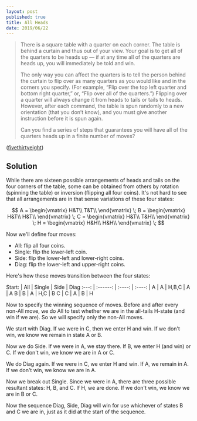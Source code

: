 ```yaml
---
layout: post
published: true
title: All Heads
date: 2019/06/22
---
```


>There is a square table with a quarter on each corner. The table is behind a curtain and thus out of your view. Your goal is to get all of the quarters to be heads up — if at any time all of the quarters are heads up, you will immediately be told and win.
>
>The only way you can affect the quarters is to tell the person behind the curtain to flip over as many quarters as you would like and in the corners you specify. (For example, “Flip over the top left quarter and bottom right quarter,” or, “Flip over all of the quarters.”) Flipping over a quarter will always change it from heads to tails or tails to heads. However, after each command, the table is spun randomly to a new orientation (that you don’t know), and you must give another instruction before it is spun again.
>
>Can you find a series of steps that guarantees you will have all of the quarters heads up in a finite number of moves?

<!--more-->

([fivethirtyeight](https://fivethirtyeight.com/features/i-would-walk-500-miles-and-i-would-riddle-500-more/))


## Solution

While there are sixteen possible arrangements of heads and tails on the four corners of the table, some can be obtained from others by rotation (spinning the table) or inversion (flipping all four coins).  It's not hard to see that all arrangements are in that sense variations of these four states:

$$ A = \begin{vmatrix}
H&T\\
T&T\\
\end{vmatrix} 
\;
B = \begin{vmatrix}
H&T\\
H&T\\
\end{vmatrix} 
\;
C = \begin{vmatrix}
H&T\\
T&H\\
\end{vmatrix} 
\;
H = \begin{vmatrix}
H&H\\
H&H\\
\end{vmatrix} 
\;
$$

Now we'll define four moves:
 - All: flip all four coins.
 - Single: flip the lower-left coin.
 - Side: flip the lower-left and lower-right coins.
 - Diag: flip the lower-left and upper-right coins.

Here's how these moves transition between the four states:


 Start: | All | Single | Side | Diag
 :---: | :------: | :----: | :----: |
 A | A | H,B,C | A | A 
 B | B | A | H,C | B 
 C | C | A | B | H 

Now to specify the winning sequence of moves. Before and after every non-All move, we do All to test whether we are in the all-tails H-state (and win if we are). So we will specify only the non-All moves.

We start with Diag. If we were in C, then we enter H and win. If we don't win, we know we remain in state A or B.

Now we do Side. If we were in A, we stay there. If B, we enter H (and win) or C. If we don't win, we know we are in A or C.

We do Diag again.  If we were in C, we enter H and win.  If A, we remain in A. If we don't win, we know we are in A.

Now we break out Single. Since we were in A, there are three possible resultant states: H, B, and C.  If H, we are done.  If we don't win, we know we are in B or C.

Now the sequence Diag, Side, Diag will win for use whichever of states B and C we are in, just as it did at the start of the sequence.

<br>
